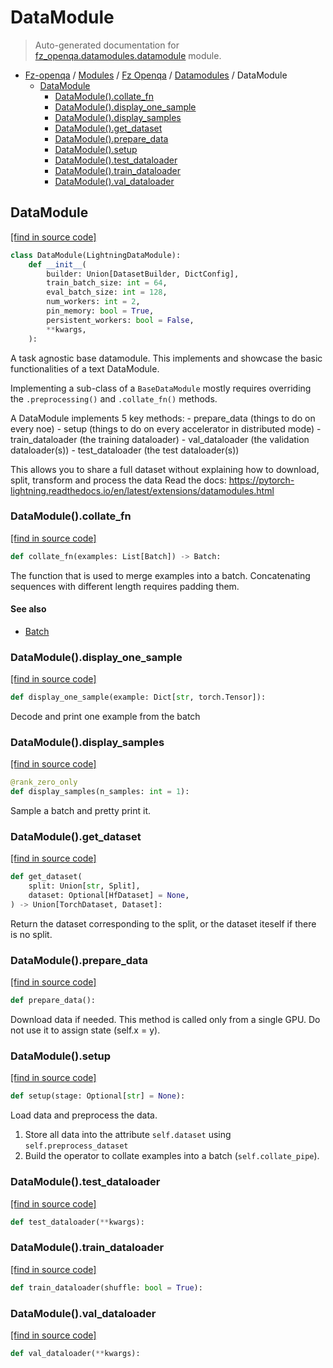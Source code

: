 # DataModule

> Auto-generated documentation for [fz_openqa.datamodules.datamodule](blob/master/fz_openqa/datamodules/datamodule.py) module.

- [Fz-openqa](../../README.md#fz-openqa-index) / [Modules](../../MODULES.md#fz-openqa-modules) / [Fz Openqa](../index.md#fz-openqa) / [Datamodules](index.md#datamodules) / DataModule
    - [DataModule](#datamodule)
        - [DataModule().collate_fn](#datamodulecollate_fn)
        - [DataModule().display_one_sample](#datamoduledisplay_one_sample)
        - [DataModule().display_samples](#datamoduledisplay_samples)
        - [DataModule().get_dataset](#datamoduleget_dataset)
        - [DataModule().prepare_data](#datamoduleprepare_data)
        - [DataModule().setup](#datamodulesetup)
        - [DataModule().test_dataloader](#datamoduletest_dataloader)
        - [DataModule().train_dataloader](#datamoduletrain_dataloader)
        - [DataModule().val_dataloader](#datamoduleval_dataloader)

## DataModule

[[find in source code]](blob/master/fz_openqa/datamodules/datamodule.py#L31)

```python
class DataModule(LightningDataModule):
    def __init__(
        builder: Union[DatasetBuilder, DictConfig],
        train_batch_size: int = 64,
        eval_batch_size: int = 128,
        num_workers: int = 2,
        pin_memory: bool = True,
        persistent_workers: bool = False,
        **kwargs,
    ):
```

A task agnostic base datamodule. This implements and showcase the
basic functionalities of a text DataModule.

Implementing a sub-class of a `BaseDataModule` mostly requires overriding the
`.preprocessing()` and `.collate_fn()` methods.

<original documentation>
A DataModule implements 5 key methods:
    - prepare_data (things to do on every noe)
    - setup (things to do on every accelerator in distributed mode)
    - train_dataloader (the training dataloader)
    - val_dataloader (the validation dataloader(s))
    - test_dataloader (the test dataloader(s))

This allows you to share a full dataset without explaining how to download,
split, transform and process the data
Read the docs:
    https://pytorch-lightning.readthedocs.io/en/latest/extensions/datamodules.html

### DataModule().collate_fn

[[find in source code]](blob/master/fz_openqa/datamodules/datamodule.py#L152)

```python
def collate_fn(examples: List[Batch]) -> Batch:
```

The function that is used to merge examples into a batch.
Concatenating sequences with different length requires padding them.

#### See also

- [Batch](../utils/datastruct.md#batch)

### DataModule().display_one_sample

[[find in source code]](blob/master/fz_openqa/datamodules/datamodule.py#L175)

```python
def display_one_sample(example: Dict[str, torch.Tensor]):
```

Decode and print one example from the batch

### DataModule().display_samples

[[find in source code]](blob/master/fz_openqa/datamodules/datamodule.py#L160)

```python
@rank_zero_only
def display_samples(n_samples: int = 1):
```

Sample a batch and pretty print it.

### DataModule().get_dataset

[[find in source code]](blob/master/fz_openqa/datamodules/datamodule.py#L139)

```python
def get_dataset(
    split: Union[str, Split],
    dataset: Optional[HfDataset] = None,
) -> Union[TorchDataset, Dataset]:
```

Return the dataset corresponding to the split,
or the dataset iteself if there is no split.

### DataModule().prepare_data

[[find in source code]](blob/master/fz_openqa/datamodules/datamodule.py#L83)

```python
def prepare_data():
```

Download data if needed. This method is called only from a single GPU.
Do not use it to assign state (self.x = y).

### DataModule().setup

[[find in source code]](blob/master/fz_openqa/datamodules/datamodule.py#L89)

```python
def setup(stage: Optional[str] = None):
```

Load data and preprocess the data.
1. Store all data into the attribute `self.dataset` using `self.preprocess_dataset`
2. Build the operator to collate examples into a batch (`self.collate_pipe`).

### DataModule().test_dataloader

[[find in source code]](blob/master/fz_openqa/datamodules/datamodule.py#L136)

```python
def test_dataloader(**kwargs):
```

### DataModule().train_dataloader

[[find in source code]](blob/master/fz_openqa/datamodules/datamodule.py#L101)

```python
def train_dataloader(shuffle: bool = True):
```

### DataModule().val_dataloader

[[find in source code]](blob/master/fz_openqa/datamodules/datamodule.py#L133)

```python
def val_dataloader(**kwargs):
```
